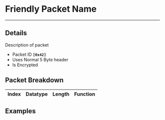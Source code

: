 # Friendly Packet Name #

---


## Details ##

Description of packet
  * Packet ID **`[0x42]`**
  * Uses Normal 5 Byte header
  * Is Encrypted

## Packet Breakdown ##
| Index | Datatype | Length | Function |
|:------|:---------|:-------|:---------|

## Examples ##